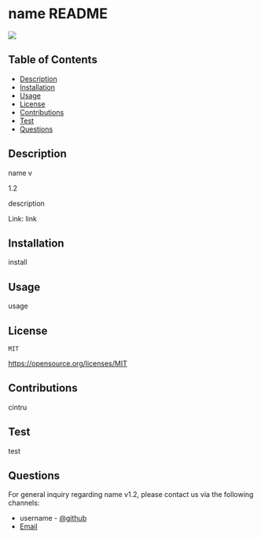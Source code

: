 # name README 


  <p><img src="https://img.shields.io/badge/license-MIT-blue"></p>
  

## Table of Contents 

* [Description](#description)
* [Installation](#installation)
* [Usage](#usage)
* [License](#license)
* [Contributions](#contributions)
* [Test](#test)
* [Questions](#questions)

## Description 
name v

1.2

description

Link: link


## Installation 

install

## Usage 

usage

## License 
    MIT

https://opensource.org/licenses/MIT

## Contributions 

cintru


## Test 

test

## Questions 

For general inquiry regarding name v1.2, please contact us via the following channels: 


- username - [@github](https://github.com/username/)
- [Email](mailto:email)


